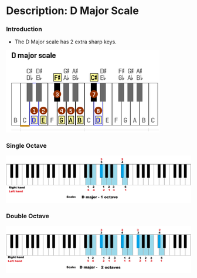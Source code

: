# Description: D Major Scale

### Introduction
* The D Major scale has 2 extra sharp keys.

![](images/major-scale-04-d-major-scale.png)

### Single Octave
![](images/major-scale-04-d-major-scale-1-octave.jpg)

### Double Octave
![](images/major-scale-04-d-major-scale-2-octave.jpg)
